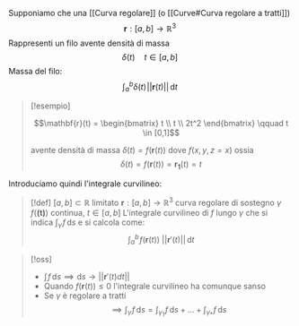 Supponiamo che una [[Curva regolare]] (o [[Curve#Curva regolare a tratti]])
$$ \mathbf{r} : [a,b] \to \mathbb{R}^3 $$
Rappresenti un filo avente densità di massa
 $$ \delta(t) \quad t \in[a,b] $$
 Massa del filo: $$\int_{a}^b \delta(t) \! ||\mathbf{r}(t)|| \, \mathrm{d}t$$


>[!esempio]
>
> $$\mathbf{r}(t) = \begin{bmatrix}
>t \\
>t \\
>2t^2
>\end{bmatrix} \qquad t \in [0,1]$$
>
>avente densità di massa $\delta(t) = f(\mathbf{r}(t))$ dove $f(x,y,z = x)$ ossia
> $$ \delta(t) = f(\mathbf{r}(t))= \mathbf{r_{1}}(t) = t $$


Introduciamo quindi l'integrale curvilineo:

>[!def]
>$[a,b] \subset \mathbb{R}$ limitato
>$\mathbf{r}:[a,b] \to \mathbb{R}^3$ curva regolare di sostegno $\gamma$
>$f(\mathbf{(t)})$ continua, $t \in[a,b]$
>L'integrale curvilineo di $f$ lungo $\gamma$ che si indica $\int_{\gamma} \! f\, \mathrm{d}s$ e si calcola come:
> $$ \int_{a}^b \! f(\mathbf{r}(t))\ ||\mathbf{r}'(t)||\, \mathrm{d}t  $$


>[!oss]
>- $\int \! f\, \mathrm{d}s \implies \mathrm{d}s \to ||\mathbf{r}'(t) dt||$
>- Quando $f(\mathbf{r}(t)) \leq 0$ l'integrale curvilineo ha comunque sanso
>- Se $\gamma$ è regolare a tratti
> $$\implies \int_{\gamma} \!f \, \mathrm{d}s = \int_{\gamma_{1}} \!f \, \mathrm{d}s + \ldots + \int_{\gamma_{*}} \!f \, \mathrm{d}s $$